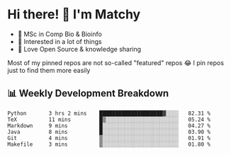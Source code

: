 # Hi there! 👋 I'm Matchy

- 🧬 MSc in Comp Bio & Bioinfo
- 🎈 Interested in a lot of things
- 💜 Love Open Source & knowledge sharing

Most of my pinned repos are not so-called "featured" repos 😂 I pin repos just to find them more easily

## 📊 Weekly Development Breakdown

<!--START_SECTION:waka-->

```text
Python       3 hrs 2 mins    ████████████████████▓░░░░   82.31 %
TeX          11 mins         █▒░░░░░░░░░░░░░░░░░░░░░░░   05.24 %
Markdown     9 mins          █░░░░░░░░░░░░░░░░░░░░░░░░   04.27 %
Java         8 mins          █░░░░░░░░░░░░░░░░░░░░░░░░   03.90 %
Git          4 mins          ▒░░░░░░░░░░░░░░░░░░░░░░░░   01.91 %
Makefile     3 mins          ▒░░░░░░░░░░░░░░░░░░░░░░░░   01.80 %
```

<!--END_SECTION:waka-->
